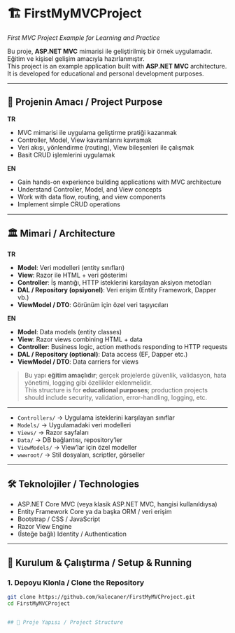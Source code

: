 # 🏗 FirstMyMVCProject  
_First MVC Project Example for Learning and Practice_

Bu proje, **ASP.NET MVC** mimarisi ile geliştirilmiş bir örnek uygulamadır.  
Eğitim ve kişisel gelişim amacıyla hazırlanmıştır.  
This project is an example application built with **ASP.NET MVC** architecture.  
It is developed for educational and personal development purposes.

---

## 🎯 Projenin Amacı / Project Purpose

**TR**  
- MVC mimarisi ile uygulama geliştirme pratiği kazanmak  
- Controller, Model, View kavramlarını kavramak  
- Veri akışı, yönlendirme (routing), View bileşenleri ile çalışmak  
- Basit CRUD işlemlerini uygulamak  

**EN**  
- Gain hands-on experience building applications with MVC architecture  
- Understand Controller, Model, and View concepts  
- Work with data flow, routing, and view components  
- Implement simple CRUD operations  

---

## 🏛 Mimari / Architecture

**TR**  
- **Model**: Veri modelleri (entity sınıfları)  
- **View**: Razor ile HTML + veri gösterimi  
- **Controller**: İş mantığı, HTTP isteklerini karşılayan aksiyon metodları  
- **DAL / Repository (opsiyonel)**: Veri erişim (Entity Framework, Dapper vb.)  
- **ViewModel / DTO**: Görünüm için özel veri taşıyıcıları  

**EN**  
- **Model**: Data models (entity classes)  
- **View**: Razor views combining HTML + data  
- **Controller**: Business logic, action methods responding to HTTP requests  
- **DAL / Repository (optional)**: Data access (EF, Dapper etc.)  
- **ViewModel / DTO**: Data carriers for views  

> Bu yapı **eğitim amaçlıdır**; gerçek projelerde güvenlik, validasyon, hata yönetimi, logging gibi özellikler eklenmelidir.  
> This structure is for **educational purposes**; production projects should include security, validation, error-handling, logging, etc.

---

- `Controllers/` → Uygulama isteklerini karşılayan sınıflar  
- `Models/` → Uygulamadaki veri modelleri  
- `Views/` → Razor sayfaları  
- `Data/` → DB bağlantısı, repository’ler  
- `ViewModels/` → View’lar için özel modeller  
- `wwwroot/` → Stil dosyaları, scriptler, görseller  

---

## 🛠 Teknolojiler / Technologies

- ASP.NET Core MVC (veya klasik ASP.NET MVC, hangisi kullanıldıysa)  
- Entity Framework Core ya da başka ORM / veri erişim  
- Bootstrap / CSS / JavaScript  
- Razor View Engine  
- (İsteğe bağlı) Identity / Authentication  

---

## 🚀 Kurulum & Çalıştırma / Setup & Running

### 1. Depoyu Klonla / Clone the Repository  
```bash
git clone https://github.com/kalecaner/FirstMyMVCProject.git
cd FirstMyMVCProject


## 📂 Proje Yapısı / Project Structure

